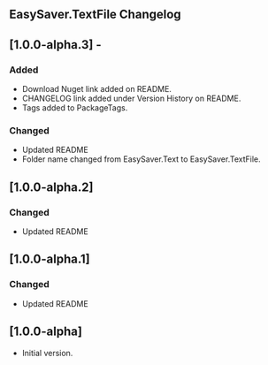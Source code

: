 ## EasySaver.TextFile Changelog

<!--
## [Unreleased]

### Added

### Changed

### Removed
-->

## [1.0.0-alpha.3] -

### Added
* Download Nuget link added on README.
* CHANGELOG link added under Version History on README.
* Tags added to PackageTags.

### Changed
* Updated README
* Folder name changed from EasySaver.Text to EasySaver.TextFile.

## [1.0.0-alpha.2]

### Changed
* Updated README

## [1.0.0-alpha.1]

### Changed
* Updated README

## [1.0.0-alpha]
* Initial version.